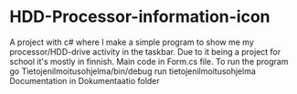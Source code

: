 # HDD-Processor-information-icon
A project with c# where I make a simple program to show me my processor/HDD-drive activity in the taskbar.
Due to it being a project for school it's mostly in finnish.
Main code in Form.cs file.
To run the program go Tietojenilmoitusohjelma/bin/debug run tietojenilmoitusohjelma
Documentation in Dokumentaatio folder
